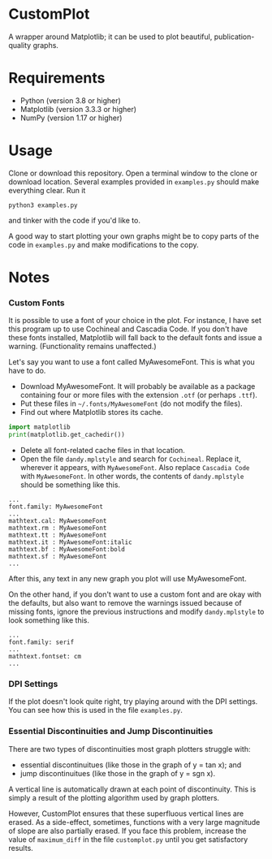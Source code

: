 # CustomPlot
A wrapper around Matplotlib; it can be used to plot beautiful,
publication-quality graphs.

# Requirements
* Python (version 3.8 or higher)
* Matplotlib (version 3.3.3 or higher)
* NumPy (version 1.17 or higher)

# Usage
Clone or download this repository. Open a terminal window to the clone or
download location. Several examples provided in `examples.py` should make
everything clear. Run it
```shell
python3 examples.py
```
and tinker with the code if you'd like to.

A good way to start plotting your own graphs might be to copy parts of the code
in `examples.py` and make modifications to the copy.

# Notes

### Custom Fonts
It is possible to use a font of your choice in the plot. For instance, I have
set this program up to use Cochineal and Cascadia Code. If you don't have these
fonts installed, Matplotlib will fall back to the default fonts and issue a
warning. (Functionality remains unaffected.)

Let's say you want to use a font called MyAwesomeFont. This is what you have to
do.
* Download MyAwesomeFont. It will probably be available as a package containing
four or more files with the extension `.otf` (or perhaps `.ttf`).
* Put these files in `~/.fonts/MyAwesomeFont` (do not modify the files).
* Find out where Matplotlib stores its cache.
```python
import matplotlib
print(matplotlib.get_cachedir())
```
* Delete all font-related cache files in that location.
* Open the file `dandy.mplstyle` and search for `Cochineal`. Replace it,
wherever it appears, with `MyAwesomeFont`. Also replace `Cascadia Code` with
`MyAwesomeFont`. In other words, the contents of `dandy.mplstyle` should be
something like this.
```
...
font.family: MyAwesomeFont
...
mathtext.cal: MyAwesomeFont
mathtext.rm : MyAwesomeFont
mathtext.tt : MyAwesomeFont
mathtext.it : MyAwesomeFont:italic
mathtext.bf : MyAwesomeFont:bold
mathtext.sf : MyAwesomeFont
...
```

After this, any text in any new graph you plot will use MyAwesomeFont.

On the other hand, if you don't want to use a custom font and are okay with the
defaults, but also want to remove the warnings issued because of missing fonts,
ignore the previous instructions and modify `dandy.mplstyle` to look something
like this.
```
...
font.family: serif
...
mathtext.fontset: cm
...
```

### DPI Settings
If the plot doesn't look quite right, try playing around with the DPI settings.
You can see how this is used in the file `examples.py`.

### Essential Discontinuities and Jump Discontinuities
There are two types of discontinuities most graph plotters struggle with:
* essential discontinuitues (like those in the graph of y = tan x); and
* jump discontinuitues (like those in the graph of y = sgn x).

A vertical line is automatically drawn at each point of discontinuity. This is
simply a result of the plotting algorithm used by graph plotters.

However, CustomPlot ensures that these superfluous vertical lines are erased.
As a side-effect, sometimes, functions with a very large magnitude of slope are
also partially erased. If you face this problem, increase the value of
`maximum_diff` in the file `customplot.py` until you get satisfactory results.

